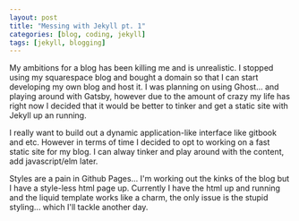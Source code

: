 ```yaml
---
layout: post
title: "Messing with Jekyll pt. 1"
categories: [blog, coding, jekyll]
tags: [jekyll, blogging]
---
```


My ambitions for a blog has been killing me and is unrealistic. I stopped using my squarespace blog and bought a domain so that I can start developing my own blog and host it. I was planning on using Ghost... and playing around with Gatsby,  however due to the amount of crazy my life has right now I decided that it would be better to tinker and get a static site with Jekyll up an running.

I really want to build out a dynamic application-like interface like gitbook and etc.
However in terms of time I decided to opt to working on a fast static site for my blog.
I can alway tinker and play around with the content, add javascript/elm later.

Styles are a pain in Github Pages... I'm working out the kinks of the blog but I have a style-less html page up.
Currently I have the html up and running and the liquid template works like a charm, the only issue is the stupid styling... which I'll tackle another day.